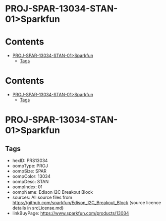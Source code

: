 
PROJ-SPAR-13034-STAN-01>Sparkfun
================================

Contents
========

* [PROJ-SPAR-13034-STAN-01>Sparkfun](#proj-spar-13034-stan-01sparkfun)
	* [Tags](#tags)

Contents
========

* [PROJ-SPAR-13034-STAN-01>Sparkfun](#proj-spar-13034-stan-01sparkfun)
	* [Tags](#tags)

# PROJ-SPAR-13034-STAN-01>Sparkfun

## Tags

- hexID: PRS13034
- oompType: PROJ
- oompSize: SPAR
- oompColor: 13034
- oompDesc: STAN
- oompIndex: 01
- oompName: Edison I2C Breakout Block
- sources: All source files from https://github.com/sparkfun/Edison_I2C_Breakout_Block (source licence details in srcLicense.md)
- linkBuyPage: https://www.sparkfun.com/products/13034
